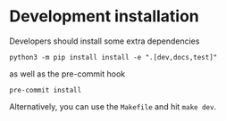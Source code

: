 # Development installation

Developers should install some extra dependencies
```
python3 -m pip install install -e ".[dev,docs,test]"
```
as well as the pre-commit hook
```
pre-commit install
```
Alternatively, you can use the `Makefile` and hit `make dev`.

